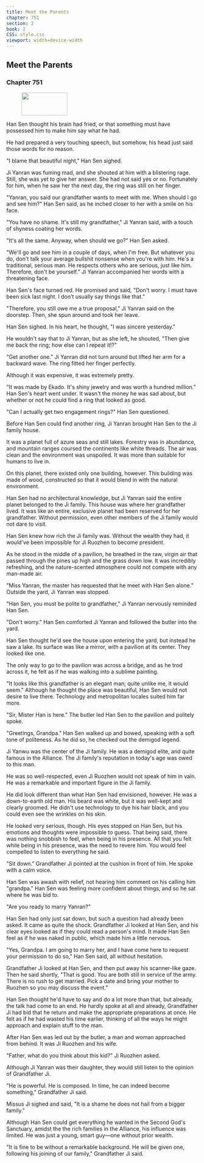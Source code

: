 ```yaml
---
title: Meet the Parents
chapter: 751
section: 2
book: 2
CSS: style.css
viewport: width=device-width
---
```


## Meet the Parents

### Chapter 751

<figure>
	<img src="../Images/gem.gif" alt="" id="gem" width="120" height="60" />
</figure>

Han Sen thought his brain had fried, or that something must have possessed him to make him say what he had.

He had prepared a very touching speech, but somehow, his head just said those words for no reason.

"I blame that beautiful night," Han Sen sighed.

Ji Yanran was fuming mad, and she shouted at him with a blistering rage. Still, she was yet to give her answer. She had not said yes or no. Fortunately for him, when he saw her the next day, the ring was still on her finger.

"Yanran, you said our grandfather wants to meet with me. When should I go and see him?" Han Sen said, as he inched closer to her with a smile on his face.

"You have no shame. It's still my grandfather," Ji Yanran said, with a touch of shyness coating her words.

"It's all the same. Anyway, when should we go?" Han Sen asked.

"We'll go and see him in a couple of days, when I'm free. But whatever you do, don't talk your average bullshit nonsense when you're with him. He's a traditional, serious man. He respects others who are serious, just like him. Therefore, don't be yourself." Ji Yanran accompanied her words with a threatening face.

Han Sen's face turned red. He promised and said, "Don't worry. I must have been sick last night. I don't usually say things like that."

"Therefore, you still owe me a true proposal," Ji Yanran said on the doorstep. Then, she spun around and took her leave.

Han Sen sighed. In his heart, he thought, "I was sincere yesterday."

He wouldn't say that to Ji Yanran, but as she left, he shouted, "Then give me back the ring; how else can I repeat it!?"

"Get another one." Ji Yanran did not turn around but lifted her arm for a backward wave. The ring fitted her finger perfectly.

Although it was expensive, it was extremely pretty.

"It was made by Ekado. It's shiny jewelry and was worth a hundred million." Han Sen's heart went under. It wasn't the money he was sad about, but whether or not he could find a ring that looked as good.

"Can I actually get two engagement rings?" Han Sen questioned.

Before Han Sen could find another ring, Ji Yanran brought Han Sen to the Ji family house.

It was a planet full of azure seas and still lakes. Forestry was in abundance, and mountain ranges coursed the continents like white threads. The air was clean and the environment was unspoiled. It was more than suitable for humans to live in.

On this planet, there existed only one building, however. This building was made of wood, constructed so that it would blend in with the natural environment.

Han Sen had no architectural knowledge, but Ji Yanran said the entire planet belonged to the Ji family. This house was where her grandfather lived. It was like an entire, exclusive planet had been reserved for her grandfather. Without permission, even other members of the Ji family would not dare to visit.

Han Sen knew how rich the Ji family was. Without the wealth they had, it would've been impossible for Ji Ruozhen to become president.

As he stood in the middle of a pavilion, he breathed in the raw, virgin air that passed through the pines up high and the grass down low. It was incredibly refreshing, and the nature-scented atmosphere could not compete with any man-made air.

"Miss Yanran, the master has requested that he meet with Han Sen alone." Outside the yard, Ji Yanran was stopped.

"Han Sen, you must be polite to grandfather," Ji Yanran nervously reminded Han Sen.

"Don't worry." Han Sen comforted Ji Yanran and followed the butler into the yard.

Han Sen thought he'd see the house upon entering the yard, but instead he saw a lake. Its surface was like a mirror, with a pavilion at its center. They looked like one.

The only way to go to the pavilion was across a bridge, and as he trod across it, he felt as if he was walking into a sublime painting.

"It looks like this grandfather is an elegant man; quite unlike me, it would seem." Although he thought the place was beautiful, Han Sen would not desire to live there. Technology and metropolitan locales suited him far more.

"Sir, Mister Han is here." The butler led Han Sen to the pavilion and politely spoke.

"Greetings, Grandpa." Han Sen walked up and bowed, speaking with a soft tone of politeness. As he did so, he checked out the demigod legend.

Ji Yanwu was the center of the Ji family. He was a demigod elite, and quite famous in the Alliance. The Ji family's reputation in today's age was owed to this man.

He was so well-respected, even Ji Ruozhen would not speak of him in vain. He was a remarkable and important figure in the Ji family.

He did look different than what Han Sen had envisioned, however. He was a down-to-earth old man. His beard was white, but it was well-kept and clearly groomed. He didn't use technology to dye his hair black, and you could even see the wrinkles on his skin.

He looked very serious, though. His eyes stopped on Han Sen, but his emotions and thoughts were impossible to guess. That being said, there was nothing snobbish to feel, when being in his presence. All that you felt while being in his presence, was the need to revere him. You would feel compelled to listen to everything he said.

"Sit down." Grandfather Ji pointed at the cushion in front of him. He spoke with a calm voice.

Han Sen was awash with relief, not hearing him comment on his calling him "grandpa." Han Sen was feeling more confident about things, and so he sat where he was bid to.

"Are you ready to marry Yanran?"

Han Sen had only just sat down, but such a question had already been asked. It came as quite the shock. Grandfather Ji looked at Han Sen, and his clear eyes looked as if they could read a person's mind. It made Han Sen feel as if he was naked in public, which made him a little nervous.

"Yes, Grandpa. I am going to marry her, and I have come here to request your permission to do so," Han Sen said, all without hesitation.

Grandfather Ji looked at Han Sen, and then put away his scanner-like gaze. Then he said shortly, "That is good. You are both still in service of the army. There is no rush to get married. Pick a date and bring your mother to Ruozhen so you may discuss the event."

Han Sen thought he'd have to say and do a lot more than that, but already, the talk had come to an end. He hardly spoke at all and already, Grandfather Ji had bid that he return and make the appropriate preparations at once. He felt as if he had wasted his time earlier, thinking of all the ways he might approach and explain stuff to the man.

After Han Sen was led out by the butler, a man and woman approached from behind. It was Ji Ruozhen and his wife.

"Father, what do you think about this kid?" Ji Ruozhen asked.

Although Ji Yanran was their daughter, they would still listen to the opinion of Grandfather Ji.

"He is powerful. He is composed. In time, he can indeed become something," Grandfather Ji said.

Missus Ji sighed and said, "It is a shame he does not hail from a bigger family."

Although Han Sen could get everything he wanted in the Second God's Sanctuary, amidst the the rich families in the Alliance, his influence was limited. He was just a young, smart guy—one without prior wealth.

"It is fine to be without a remarkable background. He will be given one, following his joining of our family," Grandfather Ji said.